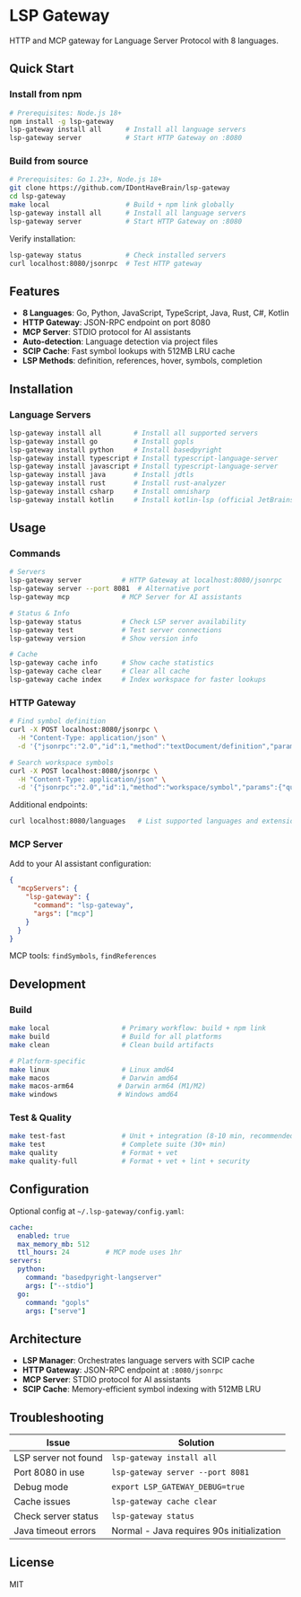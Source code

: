 # LSP Gateway

HTTP and MCP gateway for Language Server Protocol with 8 languages.

## Quick Start

### Install from npm

```bash
# Prerequisites: Node.js 18+
npm install -g lsp-gateway
lsp-gateway install all      # Install all language servers
lsp-gateway server           # Start HTTP Gateway on :8080
```

### Build from source

```bash
# Prerequisites: Go 1.23+, Node.js 18+
git clone https://github.com/IDontHaveBrain/lsp-gateway
cd lsp-gateway
make local                   # Build + npm link globally
lsp-gateway install all      # Install all language servers
lsp-gateway server           # Start HTTP Gateway on :8080
```

Verify installation:
```bash
lsp-gateway status           # Check installed servers
curl localhost:8080/jsonrpc  # Test HTTP gateway
```

## Features

- **8 Languages**: Go, Python, JavaScript, TypeScript, Java, Rust, C#, Kotlin
- **HTTP Gateway**: JSON-RPC endpoint on port 8080
- **MCP Server**: STDIO protocol for AI assistants
- **Auto-detection**: Language detection via project files
- **SCIP Cache**: Fast symbol lookups with 512MB LRU cache
- **LSP Methods**: definition, references, hover, symbols, completion

## Installation

### Language Servers

```bash
lsp-gateway install all        # Install all supported servers
lsp-gateway install go         # Install gopls
lsp-gateway install python     # Install basedpyright
lsp-gateway install typescript # Install typescript-language-server
lsp-gateway install javascript # Install typescript-language-server
lsp-gateway install java       # Install jdtls
lsp-gateway install rust       # Install rust-analyzer
lsp-gateway install csharp     # Install omnisharp
lsp-gateway install kotlin     # Install kotlin-lsp (official JetBrains)
```

## Usage

### Commands

```bash
# Servers
lsp-gateway server          # HTTP Gateway at localhost:8080/jsonrpc
lsp-gateway server --port 8081  # Alternative port
lsp-gateway mcp             # MCP Server for AI assistants

# Status & Info
lsp-gateway status          # Check LSP server availability
lsp-gateway test            # Test server connections
lsp-gateway version         # Show version info

# Cache
lsp-gateway cache info      # Show cache statistics
lsp-gateway cache clear     # Clear all cache
lsp-gateway cache index     # Index workspace for faster lookups
```

### HTTP Gateway

```bash
# Find symbol definition
curl -X POST localhost:8080/jsonrpc \
  -H "Content-Type: application/json" \
  -d '{"jsonrpc":"2.0","id":1,"method":"textDocument/definition","params":{"textDocument":{"uri":"file:///path/to/file.go"},"position":{"line":10,"character":5}}}'

# Search workspace symbols
curl -X POST localhost:8080/jsonrpc \
  -H "Content-Type: application/json" \
  -d '{"jsonrpc":"2.0","id":1,"method":"workspace/symbol","params":{"query":"Router"}}'
```

Additional endpoints:
```bash
curl localhost:8080/languages   # List supported languages and extensions
```

### MCP Server

Add to your AI assistant configuration:
```json
{
  "mcpServers": {
    "lsp-gateway": {
      "command": "lsp-gateway",
      "args": ["mcp"]
    }
  }
}
```

MCP tools: `findSymbols`, `findReferences`

## Development

### Build

```bash
make local                  # Primary workflow: build + npm link
make build                  # Build for all platforms
make clean                  # Clean build artifacts

# Platform-specific
make linux                  # Linux amd64
make macos                  # Darwin amd64  
make macos-arm64           # Darwin arm64 (M1/M2)
make windows               # Windows amd64
```

### Test & Quality

```bash
make test-fast              # Unit + integration (8-10 min, recommended)
make test                   # Complete suite (30+ min)
make quality                # Format + vet
make quality-full           # Format + vet + lint + security
```

## Configuration

Optional config at `~/.lsp-gateway/config.yaml`:
```yaml
cache:
  enabled: true
  max_memory_mb: 512
  ttl_hours: 24         # MCP mode uses 1hr
servers:
  python:
    command: "basedpyright-langserver"
    args: ["--stdio"]
  go:
    command: "gopls"
    args: ["serve"]
```

## Architecture

- **LSP Manager**: Orchestrates language servers with SCIP cache
- **HTTP Gateway**: JSON-RPC endpoint at `:8080/jsonrpc`  
- **MCP Server**: STDIO protocol for AI assistants
- **SCIP Cache**: Memory-efficient symbol indexing with 512MB LRU

## Troubleshooting

| Issue | Solution |
|-------|----------|
| LSP server not found | `lsp-gateway install all` |
| Port 8080 in use | `lsp-gateway server --port 8081` |
| Debug mode | `export LSP_GATEWAY_DEBUG=true` |
| Cache issues | `lsp-gateway cache clear` |
| Check server status | `lsp-gateway status` |
| Java timeout errors | Normal - Java requires 90s initialization |

## License

MIT
